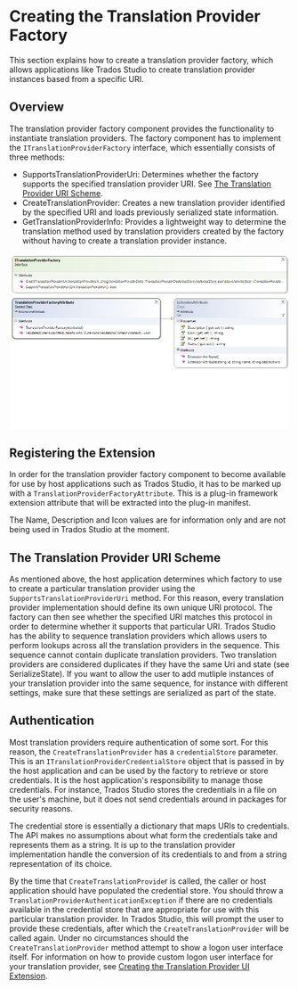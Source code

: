 Creating the Translation Provider Factory
======
This section explains how to create a translation provider factory, which allows applications like Trados Studio to create translation provider instances based from a specific URI.

Overview
-----
The translation provider factory component provides the functionality to instantiate translation providers. The factory component has to implement the `ITranslationProviderFactory` interface, which essentially consists of three methods:

* SupportsTranslationProviderUri: Determines whether the factory supports the specified translation provider URI. See [The Translation Provider URI Scheme](creating_the_translation_provider.md).
* CreateTranslationProvider: Creates a new translation provider identified by the specified URI and loads previously serialized state information.
* GetTranslationProviderInfo: Provides a lightweight way to determine the translation method used by translation providers created by the factory without having to create a translation provider instance.

<img style="display:block; " src="images/TranslationProviderFactory.png"/>

Registering the Extension
-----
In order for the translation provider factory component to become available for use by host applications such as Trados Studio, it has to be marked up with a `TranslationProviderFactoryAttribute`. This is a plug-in framework extension attribute that will be extracted into the plug-in manifest.

The Name, Description and Icon values are for information only and are not being used in  Trados Studio at the moment.

The Translation Provider URI Scheme
-----
As mentioned above, the host application determines which factory to use to create a particular translation provider using the `SupportsTranslationProviderUri` method. For this reason, every translation provider implementation should define its own unique URI protocol. The factory can then see whether the specified URI matches this protocol in order to determine whether it supports that particular URI.
Trados Studio has the ability to sequence translation providers which allows users to perform lookups across all the translation providers in the sequence. This sequence cannot contain duplicate translation providers. Two translation providers are considered duplicates if they have the same Uri and state (see SerializeState). If you want to allow the user to add mutliple instances of your translation provider into the same sequence, for instance with different settings, make sure that these settings are serialized as part of the state.

Authentication
----
Most translation providers require authentication of some sort. For this reason, the `CreateTranslationProvider` has a `credentialStore` parameter. This is an `ITranslationProviderCredentialStore` object that is passed in by the host application and can be used by the factory to retrieve or store credentials. It is the host application's responsibility to manage those credentials. For instance, Trados Studio stores the credentials in a file on the user's machine, but it does not send credentials around in packages for security reasons.

The credential store is essentially a dictionary that maps URIs to credentials. The API makes no assumptions about what form the credentials take and represents them as a string. It is up to the translation provider implementation handle the conversion of its credentials to and from a string representation of its choice.

By the time that `CreateTranslationProvide`r is called, the caller or host application should have populated the credential store. You should throw a `TranslationProviderAuthenticationException` if there are no credentials available in the credential store that are appropriate for use with this particular translation provider. In Trados Studio, this will prompt the user to provide these credentials, after which the `CreateTranslationProvider` will be called again. Under no circumstances should the `CreateTranslationProvider` method attempt to show a logon user interface itself. For information on how to provide custom logon user interface for your translation provider, see [Creating the Translation Provider UI Extension](creating_the_translation_provider_ui_extension.md).